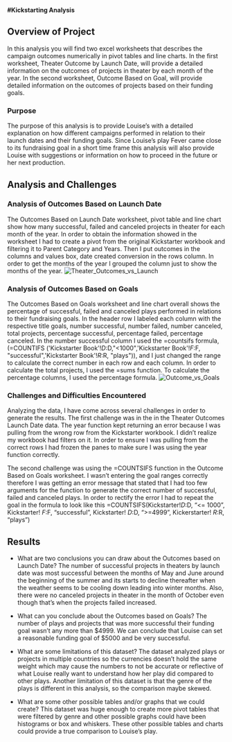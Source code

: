 **#Kickstarting Analysis**

## Overview of Project
In this analysis you will find two excel worksheets that describes the campaign outcomes numerically in pivot tables and line charts. In the first worksheet, Theater Outcome by Launch Date, will provide a detailed information on the outcomes of projects in theater by each month of the year. In the second worksheet, Outcome Based on Goal, will provide detailed information on the outcomes of projects based on their funding goals. 

### Purpose
The purpose of this analysis is to provide Louise’s with a detailed explanation on how different campaigns performed in relation to their launch dates and their funding goals. Since Louise’s play Fever came close to its fundraising goal in a short time frame this analysis will also provide Louise with suggestions or information on how to proceed in the future or her next production. 

## Analysis and Challenges

### Analysis of Outcomes Based on Launch Date

The Outcomes Based on Launch Date worksheet, pivot table and line chart show how many successful, failed and canceled projects in theater for each month of the year. In order to obtain the information showed in the worksheet I had to create a pivot from the original Kickstarter workbook and filtering it to Parent Category and Years. Then I put outcomes in the columns and values box, date created conversion in the rows column. In order to get the months of the year I grouped the column just to show the months of the year. 
![Theater_Outcomes_vs_Launch](https://user-images.githubusercontent.com/91230916/137475206-5c03be90-15cf-4631-a7d0-a0d43fb8c760.png)

### Analysis of Outcomes Based on Goals

The Outcomes Based on Goals worksheet and line chart overall shows the percentage of successful, failed and canceled plays performed in relations to their fundraising goals. 
In the header row I labeled each column with the respective title goals, number successful, number failed, number canceled, total projects, percentage successful, percentage failed, percentage canceled. In the number successful column I used the =countsifs formula, (=COUNTIFS ('Kickstarter Book'!$D:$D,"<1000",'Kickstarter Book'!$F:$F, "successful",'Kickstarter Book'!$R:$R, "plays")), and I just changed the range to calculate the correct number in each row and each column. In order to calculate the total projects, I used the =sums function. To calculate the percentage columns, I used the percentage formula. 
![Outcome_vs_Goals](https://user-images.githubusercontent.com/91230916/137475221-d18dd17b-2bed-4e4f-a3ab-09a2389736ea.png)

### Challenges and Difficulties Encountered
Analyzing the data, I have come across several challenges in order to generate the results. The first challenge was in the in the Theater Outcomes Launch Date data. The year function kept returning an error because I was pulling from the wrong row from the Kickstarter workbook. I didn’t realize my workbook had filters on it. In order to ensure I was pulling from the correct rows I had frozen the panes to make sure I was using the year function correctly. 

The second challenge was using the =COUNTSIFS function in the Outcome Based on Goals worksheet. I wasn’t entering the goal ranges correctly therefore I was getting an error message that stated that I had too few arguments for the function to generate the correct number of successful, failed and canceled plays. In order to rectify the error I had to repeat the goal in the formula to look like this =COUNTSIFS(Kickstarter!$D:$D, “<= 1000”, Kickstarter! $F:$F, “successful”, Kickstarter! $D:$D, “>=4999”, Kickerstarter! $R:$R, “plays”)

## Results

- What are two conclusions you can draw about the Outcomes based on Launch Date?
The number of successful projects in theaters by launch date was most successful between the months of May and June around the beginning of the summer and its starts to decline thereafter when the weather seems to be cooling down leading into winter months.  Also, there were no canceled projects in theater in the month of October even though that’s when the projects failed increased. 

- What can you conclude about the Outcomes based on Goals?
The number of plays and projects that was more successful their funding goal wasn’t any more than $4999. We can conclude that Louise can set a reasonable funding goal of $5000 and be very successful. 

- What are some limitations of this dataset?
The dataset analyzed plays or projects in multiple countries so the currencies doesn’t hold the same weight which may cause the numbers to not be accurate or reflective of what Louise really want to understand how her play did compared to other plays. Another limitation of this dataset is that the genre of the plays is different in this analysis, so the comparison maybe skewed.

- What are some other possible tables and/or graphs that we could create?
This dataset was huge enough to create more pivot tables that were filtered by genre and other possible graphs could have been histograms or box and whiskers. These other possible tables and charts could provide a true comparison to Louise’s play. 

